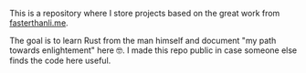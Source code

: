 This is a repository where I store projects based on the great work from [fasterthanli.me](https://fasterthanli.me/).

The goal is to learn Rust from the man himself and document "my path towards enlightement" here 🤓. I made this repo public in case someone else finds the code here useful.